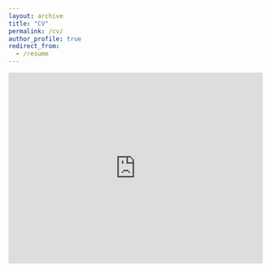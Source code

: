 ```yaml
---
layout: archive
title: "CV"
permalink: /cv/
author_profile: true
redirect_from:
  - /resume
---
```


<embed src="https://drive.google.com/viewerng/
viewer?embedded=true&url=https://mindojune.github.io/cv.pdf" width="500" height="375">

